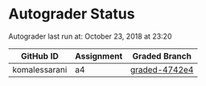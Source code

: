 # Autograder Status
Autograder last run at: October 23, 2018 at 23:20

| GitHub ID | Assignment | Graded Branch |
|-----------|------------|---------------|
| komalessarani | a4 | [graded-4742e4](https://github.com/Fall2018COMP401-001/a4-komalessarani/tree/graded-4742e4) | 
